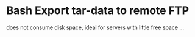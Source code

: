 # Bash Export tar-data to remote FTP

does not consume disk space, ideal for servers with little free space ...
